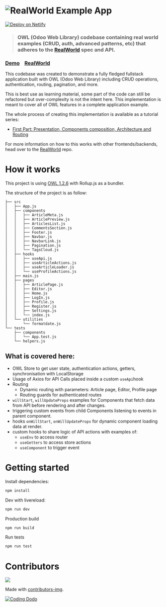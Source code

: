 # ![RealWorld Example App](logo.png)

[![Deploy on Netlify](https://www.netlify.com/img/deploy/button.svg)](https://app.netlify.com/start/deploy?repository=https://github.com/Coding-Dodo/owl-realworld-app)

> ### OWL (Odoo Web Library) codebase containing real world examples (CRUD, auth, advanced patterns, etc) that adheres to the [RealWorld](https://github.com/gothinkster/realworld) spec and API.

### [Demo](https://owl-realworld.netlify.app)&nbsp;&nbsp;&nbsp;&nbsp;[RealWorld](https://github.com/gothinkster/realworld)

This codebase was created to demonstrate a fully fledged fullstack application built with OWL (Odoo Web Library) including CRUD operations, authentication, routing, pagination, and more.

This is best use as learning material, some part of the code can still be refactored but over-complexity is not the intent here. This implementation is meant to cover all of OWL features in a complete application example.

The whole process of creating this implementation is available as a tutorial series:

- [First Part: Presentation, Components composition, Architecture and Routing](https://codingdodo.com/realworld-app-with-owl-odoo-web-library-part-1/)

For more information on how to this works with other frontends/backends, head over to the [RealWorld](https://github.com/gothinkster/realworld) repo.

# How it works

This project is using [OWL 1.2.6](https://github.com/odoo/owl) with Rollup.js as a bundler.

The structure of the project is as follow:

```
├── src
│   ├── App.js
│   ├── components
│   │   ├── ArticleMeta.js
│   │   ├── ArticlePreview.js
│   │   ├── ArticlesList.js
│   │   ├── CommentsSection.js
│   │   ├── Footer.js
│   │   ├── Navbar.js
│   │   ├── NavbarLink.js
│   │   ├── Pagination.js
│   │   └── TagsCloud.js
│   ├── hooks
│   │   ├── useApi.js
│   │   ├── useArticleActions.js
│   │   ├── useArticleLoader.js
│   │   └── useProfileActions.js
│   ├── main.js
│   ├── pages
│   │   ├── ArticlePage.js
│   │   ├── Editor.js
│   │   ├── Home.js
│   │   ├── LogIn.js
│   │   ├── Profile.js
│   │   ├── Register.js
│   │   ├── Settings.js
│   │   └── index.js
│   └── utilities
│       └── formatdate.js
└── tests
    ├── components
    │   └── App.test.js
    └── helpers.js
```

## What is covered here:

- OWL Store to get user state, authentication actions, getters, synchronisation with LocalStorage
- Usage of Axios for API Calls placed inside a custom `useApi`hook
- Routing
  - Dynamic routing with parameters: Article page, Editor, Profile page
  - Routing guards for authenticated routes
- `willStart`, `willUpdateProps` examples for Components that fetch data from API before rendering and after changes.
- triggering custom events from child Components listening to events in parent component.
- hooks `onWillStart`, `onWillUpdateProps` for dynamic component loading data at render.
- custom hooks to share logic of API actions with examples of:
  - `useEnv` to access router
  - `useGetters` to access store actions
  - `useComponent` to trigger event

# Getting started

Install dependencies:

```bash
npm install
```

Dev with livereload:

```bash
npm run dev
```

Production build

```bash
npm run build
```

Run tests

```bash
npm run test
```

# Contributors

<a href="https://github.com/Coding-Dodo/owl-realworld-app/graphs/contributors">
  <img src="https://contributors-img.web.app/image?repo=Coding-Dodo/owl-realworld-app" />
</a>

Made with [contributors-img](https://contributors-img.web.app).

[![Coding Dodo](https://res.cloudinary.com/phildl-cloudinary/image/upload/w_300/v1617638212/codingdodo/Coding_Dodo_rplksw.png)](https://codingdodo.com)

